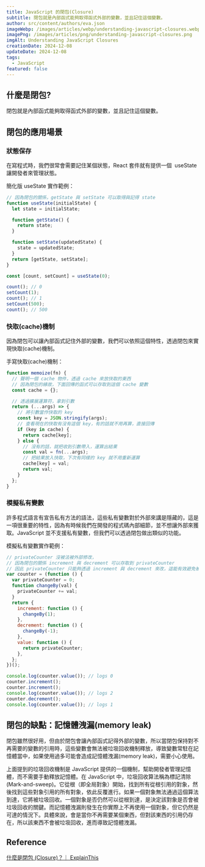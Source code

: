 ```yaml
---
title: JavaScript 的閉包(Closure)
subtitle: 閉包就是內部函式能夠取得函式外部的變數，並且記住這個變數。
author: src/content/authors/eva.json
imageWebp: /images/articles/webp/understanding-javascript-closures.webp
imagePng: /images/articles/png/understanding-javascript-closures.png
imgAlt: Understanding JavaScript Closures
creationDate: 2024-12-08
updateDate: 2024-12-08
tags:
  - JavaScript
featured: false
---
```


## 什麼是閉包?

閉包就是內部函式能夠取得函式外部的變數，並且記住這個變數。

## 閉包的應用場景

### 狀態保存

在寫程式時，我們很常會需要記住某個狀態，React 套件就有提供一個  useState  讓開發者來管理狀態。

簡化版 useState 實作範例：

```js
// 因為閉包的關係，getState 與 setState 可以取得與記得 state
function useState(initialState) {
  let state = initialState;

  function getState() {
    return state;
  }

  function setState(updatedState) {
    state = updatedState;
  }
  return [getState, setState];
}

const [count, setCount] = useState(0);

count(); // 0
setCount(1);
count(); // 1
setCount(500);
count(); // 500
```

### 快取(cache)機制

因為閉包可以讓內部函式記住外部的變數，我們可以依照這個特性，透過閉包來實現快取(cache)機制。

手寫快取(cache)機制：

```js
function memoize(fn) {
  // 聲明一個 cache 物件，透過 cache 來放快取的東西
  // 因為閉包的緣故，下面回傳的函式可以存取到這個 cache 變數
  const cache = {};

  // 透過擴展運算符，拿到引數
  return (...args) => {
    // 將引數當作快取的 key
    const key = JSON.stringify(args);
    // 查看現在的快取有沒有這個 key，有的話就不用再算，直接回傳
    if (key in cache) {
      return cache[key];
    } else {
      // 沒有的話，就把收到引數帶入，運算出結果
      const val = fn(...args);
      // 把結果放入快取，下次有同樣的 key 就不用重新運算
      cache[key] = val;
      return val;
    }
  };
}
```

### 模擬私有變數

許多程式語言有宣告私有方法的語法，這些私有變數對於外部來講是隱藏的，這是一項很重要的特性，因為有時候我們在開發的程式碼內部細節，並不想讓外部來獲取。JavaScript 並不支援私有變數，但我們可以透過閉包做出類似的功能。

模擬私有變數實作範例：

```js
// privateCounter 沒被法被外部修改，
// 因為閉包的關係 increment 與 decrement 可以存取到 privateCounter
// 因此 privateCounter 只能夠透過 increment 與 decrement 來改，這能有效避免被誤觸到
var counter = (function () {
  var privateCounter = 0;
  function changeBy(val) {
    privateCounter += val;
  }
  return {
    increment: function () {
      changeBy(1);
    },
    decrement: function () {
      changeBy(-1);
    },
    value: function () {
      return privateCounter;
    },
  };
})();

console.log(counter.value()); // logs 0
counter.increment();
counter.increment();
console.log(counter.value()); // logs 2
counter.decrement();
console.log(counter.value()); // logs 1
```

## 閉包的缺點：記憶體洩漏(memory leak)

閉包雖然很好用，但由於閉包會讓內部函式記得外部的變數，所以當閉包保持對不再需要的變數的引用時，這些變數會無法被垃圾回收機制釋放，導致變數常駐在記憶體當中，如果使用過多可能會造成記憶體洩漏(memory leak)，需要小心使用。

上面提到的垃圾回收機制是 JavaScript 提供的一個機制，幫助開發者管理記憶體，而不需要手動釋放記憶體。在 JavaScript 中，垃圾回收算法稱為標記清除 (Mark-and-sweep)。它從根（即全局對象）開始，找到所有從根引用的對象，然後找到這些對象引用的所有對象，依此反覆進行。如果一個對象無法通過這個算法到達，它將被垃圾回收。一個對象是否仍然可以從根到達，是決定該對象是否會被垃圾回收的關鍵。而記憶體洩漏則發生在你實際上不再使用一個對象，但它仍然是可達的情況下。具體來說，會是當你不再需要某個東西，但對該東西的引用仍存在，所以該東西不會被垃圾回收，進而導致記憶體洩漏。

## Reference

[什麼是閉包 (Closure)？｜ ExplainThis](https://www.explainthis.io/zh-hant/swe/what-is-closure)
